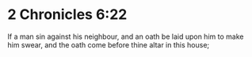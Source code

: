# 2 Chronicles 6:22

If a man sin against his neighbour, and an oath be laid upon him to make him swear, and the oath come before thine altar in this house;